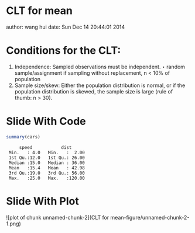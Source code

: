 CLT  for mean
========================================================
author: wang hui
date: Sun Dec 14 20:44:01 2014

Conditions for the CLT:
========================================================

1. Independence: Sampled observations must be independent.
‣ random sample/assignment if sampling without replacement, n < 10% of population
2. Sample size/skew: Either the population distribution is normal, or if the population distribution is skewed, the sample size is large (rule of thumb: n > 30).

Slide With Code
========================================================


```r
summary(cars)
```

```
     speed           dist       
 Min.   : 4.0   Min.   :  2.00  
 1st Qu.:12.0   1st Qu.: 26.00  
 Median :15.0   Median : 36.00  
 Mean   :15.4   Mean   : 42.98  
 3rd Qu.:19.0   3rd Qu.: 56.00  
 Max.   :25.0   Max.   :120.00  
```

Slide With Plot
========================================================

![plot of chunk unnamed-chunk-2](CLT for mean-figure/unnamed-chunk-2-1.png) 

